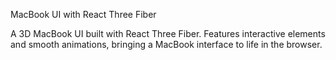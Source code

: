 MacBook UI with React Three Fiber

A 3D MacBook UI built with React Three Fiber. Features interactive elements and smooth animations, bringing a MacBook interface to life in the browser.
